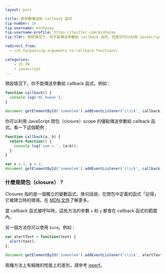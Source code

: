 ```yaml
---
layout: post

title: 將參數傳送到 callback 函式
tip-number: 16
tip-username: minhazav
tip-username-profile: https://twitter.com/minhazav
tip-tldr: 預設情況下，你不能傳送參數給 callback 函式，但是你可以利用 JavaScrip closure scope 的優點將參數傳給 callback 函式。

redirect_from:
  - /zh_tw/passing-arguments-to-callback-functions/

categories:
    - zh_TW
    - javascript
---
```


預設情況下，你不能傳送參數給 callback 函式。例如：

```js
function callback() {
  console.log('Hi human');
}

document.getElementById('someelem').addEventListener('click', callback);

```

你可以利用 JavaScript 閉包（closure）scope 的優點傳送參數給 callback 函式。看一下這個範例：

```js
function callback(a, b) {
  return function() {
    console.log('sum = ', (a+b));
  }
}

var x = 1, y = 2;
document.getElementById('someelem').addEventListener('click', callback(x, y));

```

### 什麼是閉包（closure）？

Closures 指的是一個獨立的變數函式。換句話說，在閉包中定義的函式「記得」它被建立時的環境。在 [MDN 文件](https://developer.mozilla.org/en-US/docs/Web/JavaScript/Closures)了解更多。

當 callback 函式被呼叫時，這些方法的參數 `x` 和 `y` 都會在 callback 函式的範圍內。

另一個方法你可以使用 `bind`。例如：

```js
var alertText = function(text) {
  alert(text);
};

document.getElementById('someelem').addEventListener('click', alertText.bind(this, 'hello'));
```
兩種方法上有細微的性能上的差別，請參考 [jsperf](http://jsperf.com/bind-vs-closure-23)。
